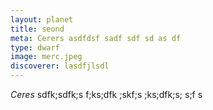 ```yaml
---
layout: planet
title: seond
meta: Cerers asdfdsf sadf sdf sd as df
type: dwarf
image: merc.jpeg
discoverer: lasdfjlsdl
---
```


*Ceres* sdfk;sdfk;s f;ks;dfk ;skf;s ;ks;dfk;s; s;f s